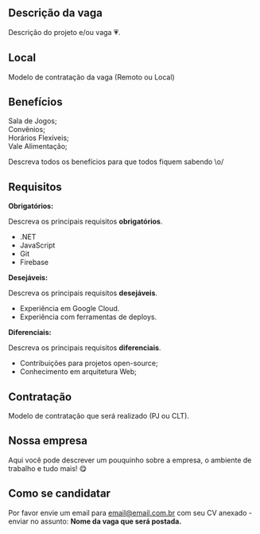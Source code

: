 ## Descrição da vaga

Descrição do projeto e/ou vaga 💗.

## Local

Modelo de contratação da vaga (Remoto ou Local)

## Benefícios

Sala de Jogos;<br>
Convênios;<br>
Horários Flexíveis;<br>
Vale Alimentação;<br>

Descreva todos os benefícios para que todos fiquem sabendo \o/

## Requisitos

**Obrigatórios:**

Descreva os principais requisitos <b>obrigatórios</b>.

- .NET
- JavaScript
- Git
- Firebase


**Desejáveis:**

Descreva os principais requisitos <b>desejáveis</b>.

- Experiência em Google Cloud.
- Experiência com ferramentas de deploys.

**Diferenciais:**

Descreva os principais requisitos <b>diferenciais</b>.

- Contribuições para projetos open-source;
- Conhecimento em arquitetura Web;

## Contratação

Modelo de contratação que será realizado (PJ ou CLT).

## Nossa empresa

Aqui você pode descrever um pouquinho sobre a empresa, o ambiente de trabalho e tudo mais! 😋

## Como se candidatar

Por favor envie um email para email@email.com.br com seu CV anexado - enviar no assunto: <b>Nome da vaga que será postada.</b>
